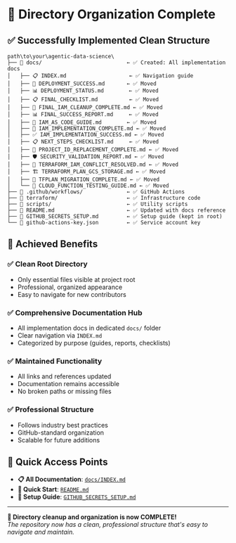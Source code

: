 # 🧹 Directory Organization Complete

## ✅ **Successfully Implemented Clean Structure**

```
path\to\your\agentic-data-science\
├── 📂 docs/                           ← ✅ Created: All implementation docs
│   ├── 📋 INDEX.md                    ← ✅ Navigation guide
│   ├── 🎯 DEPLOYMENT_SUCCESS.md       ← ✅ Moved
│   ├── 📊 DEPLOYMENT_STATUS.md        ← ✅ Moved
│   ├── 📋 FINAL_CHECKLIST.md          ← ✅ Moved
│   ├── 🔐 FINAL_IAM_CLEANUP_COMPLETE.md ← ✅ Moved
│   ├── 📊 FINAL_SUCCESS_REPORT.md     ← ✅ Moved
│   ├── 🔧 IAM_AS_CODE_GUIDE.md        ← ✅ Moved
│   ├── 🎉 IAM_IMPLEMENTATION_COMPLETE.md ← ✅ Moved
│   ├── ✅ IAM_IMPLEMENTATION_SUCCESS.md ← ✅ Moved
│   ├── 📋 NEXT_STEPS_CHECKLIST.md     ← ✅ Moved
│   ├── 🔄 PROJECT_ID_REPLACEMENT_COMPLETE.md ← ✅ Moved
│   ├── 🛡️ SECURITY_VALIDATION_REPORT.md ← ✅ Moved
│   ├── 🔧 TERRAFORM_IAM_CONFLICT_RESOLVED.md ← ✅ Moved
│   ├── 🏗️ TERRAFORM_PLAN_GCS_STORAGE.md ← ✅ Moved
│   ├── 🔄 TFPLAN_MIGRATION_COMPLETE.md ← ✅ Moved
│   └── 🧪 CLOUD_FUNCTION_TESTING_GUIDE.md ← ✅ Moved
├── 📂 .github/workflows/              ← ✅ GitHub Actions
├── 📂 terraform/                      ← ✅ Infrastructure code
├── 📂 scripts/                        ← ✅ Utility scripts
├── 📄 README.md                       ← ✅ Updated with docs reference
├── 📄 GITHUB_SECRETS_SETUP.md         ← ✅ Setup guide (kept in root)
└── 📄 github-actions-key.json         ← ✅ Service account key
```

## 🎯 **Achieved Benefits**

### ✅ **Clean Root Directory**
- Only essential files visible at project root
- Professional, organized appearance
- Easy to navigate for new contributors

### ✅ **Comprehensive Documentation Hub**
- All implementation docs in dedicated `docs/` folder
- Clear navigation via `INDEX.md`
- Categorized by purpose (guides, reports, checklists)

### ✅ **Maintained Functionality**
- All links and references updated
- Documentation remains accessible
- No broken paths or missing files

### ✅ **Professional Structure**
- Follows industry best practices
- GitHub-standard organization
- Scalable for future additions

## 📖 **Quick Access Points**

- **📋 All Documentation**: [`docs/INDEX.md`](docs/INDEX.md)
- **🚀 Quick Start**: [`README.md`](README.md)
- **🔑 Setup Guide**: [`GITHUB_SECRETS_SETUP.md`](GITHUB_SECRETS_SETUP.md)

---

**🎉 Directory cleanup and organization is now COMPLETE!**  
*The repository now has a clean, professional structure that's easy to navigate and maintain.*
